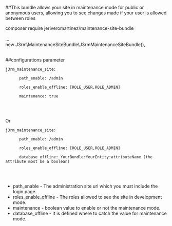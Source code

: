 ##This bundle allows your site in maintenance mode for public or anonymous users, allowing you to see changes made if your user is allowed between roles

composer require jeriveromartinez/maintenance-site-bundle<br/>
<br/>
...<br/>
new J3rm\MaintenanceSiteBundle\J3rmMaintenanceSiteBundle(),

</br>
##configurations parameter

<pre><code>j3rm_maintenance_site:<br/>
      path_enable: /admin <br/>
      roles_enable_offline: [ROLE_USER,ROLE_ADMIN]<br/>
      maintenance: true<br/></code>
</pre><br/>
Or<br/>
<pre><code>j3rm_maintenance_site:<br/>
      path_enable: /admin <br/>
      roles_enable_offline: [ROLE_USER,ROLE_ADMIN]<br/>
      database_offline: YourBundle:YourEntity:attributeName (the attribute most be a boolean)<br/></code>
</pre><br/>
<ul>
<li>path_enable - The administration site url which you must include the login page.</li>
<li>roles_enable_offline - The roles allowed to see the site in development mode.</li>
<li>maintenance - boolean value to enable or not the maintenance mode.</li>
<li>database_offline - It is defined where to catch the value for maintenance mode.</li>
</ul>

